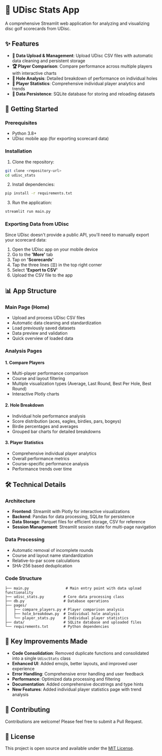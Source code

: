 # 🥏 UDisc Stats App

A comprehensive Streamlit web application for analyzing and visualizing disc golf scorecards from UDisc.

## ✨ Features

- **📁 Data Upload & Management**: Upload UDisc CSV files with automatic data cleaning and persistent storage
- **🏆 Player Comparison**: Compare performance across multiple players with interactive charts
- **🎯 Hole Analysis**: Detailed breakdown of performance on individual holes
- **👤 Player Statistics**: Comprehensive individual player analytics and trends
- **💾 Data Persistence**: SQLite database for storing and reloading datasets

## 🚀 Getting Started

### Prerequisites

- Python 3.8+
- UDisc mobile app (for exporting scorecard data)

### Installation

1. Clone the repository:
```bash
git clone <repository-url>
cd udisc_stats
```

2. Install dependencies:
```bash
pip install -r requirements.txt
```

3. Run the application:
```bash
streamlit run main.py
```

### Exporting Data from UDisc

Since UDisc doesn't provide a public API, you'll need to manually export your scorecard data:

1. Open the UDisc app on your mobile device
2. Go to the **'More'** tab
3. Tap on **'Scorecards'**
4. Tap the three lines (☰) in the top right corner
5. Select **'Export to CSV'**
6. Upload the CSV file to the app

## 📊 App Structure

### Main Page (Home)
- Upload and process UDisc CSV files
- Automatic data cleaning and standardization
- Load previously saved datasets
- Data preview and validation
- Quick overview of loaded data

### Analysis Pages

#### 1. Compare Players
- Multi-player performance comparison
- Course and layout filtering
- Multiple visualization types (Average, Last Round, Best Per Hole, Best Round)
- Interactive Plotly charts

#### 2. Hole Breakdown
- Individual hole performance analysis
- Score distribution (aces, eagles, birdies, pars, bogeys)
- Birdie percentages and averages
- Grouped bar charts for detailed breakdowns

#### 3. Player Statistics
- Comprehensive individual player analytics
- Overall performance metrics
- Course-specific performance analysis
- Performance trends over time

## 🛠️ Technical Details

### Architecture
- **Frontend**: Streamlit with Plotly for interactive visualizations
- **Backend**: Pandas for data processing, SQLite for persistence
- **Data Storage**: Parquet files for efficient storage, CSV for reference
- **Session Management**: Streamlit session state for multi-page navigation

### Data Processing
- Automatic removal of incomplete rounds
- Course and layout name standardization
- Relative-to-par score calculations
- SHA-256 based deduplication

### Code Structure
```
├── main.py                 # Main entry point with data upload functionality
├── udisc_stats.py         # Core data processing class
├── db.py                  # Database operations
├── pages/
│   ├── compare_players.py # Player comparison analysis
│   ├── hole_breakdown.py  # Individual hole analysis
│   └── player_stats.py    # Individual player statistics
├── data/                  # SQLite database and uploaded files
└── requirements.txt       # Python dependencies
```

## 🎯 Key Improvements Made

- **Code Consolidation**: Removed duplicate functions and consolidated into a single `UdiscStats` class
- **Enhanced UI**: Added emojis, better layouts, and improved user experience
- **Error Handling**: Comprehensive error handling and user feedback
- **Performance**: Optimized data processing and filtering
- **Documentation**: Added comprehensive docstrings and type hints
- **New Features**: Added individual player statistics page with trend analysis

## 🤝 Contributing

Contributions are welcome! Please feel free to submit a Pull Request.

## 📝 License

This project is open source and available under the [MIT License](LICENSE).